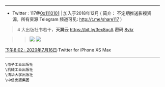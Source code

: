 -------------------------------------------------------------------------------

- Twitter : 117@[0x1110101](https://twitter.com/0x1110101/) | 加入于2018年12月  ( 简介： 不定期推送影视资源，所有资源 Telegram 频道可见: http://t.me/share117 )

> 4 大出版社书若干，**天翼云** https://bit.ly/3ex8qcA **密码** [8vkr](https://cloud.189.cn/t/uAjqAjuyIzE3)

>>  <p><img src="https://pbs.twimg.com/media/EdC8-JgUwAAMB3_?format=png&name=large"/>
>>     <img src="https://pbs.twimg.com/media/EdC8-oUUcAAfAgV?format=png&name=900x900"/></p>

<a href="https://twitter.com/0x1110101/status/1283733683942244352">下午8:02 · 2020年7月16日</a>·Twitter for iPhone XS Max

-------------------------------------------------------------------------------

```
\电子工业出版社
\机械工业出版社
\清华大学出版社
\中信出版集团
```
